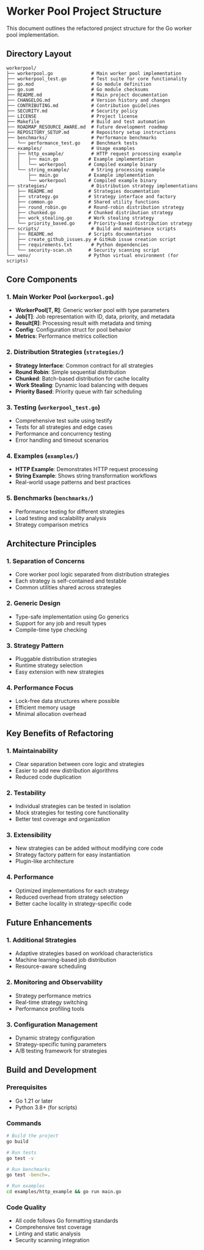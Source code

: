 # Worker Pool Project Structure

This document outlines the refactored project structure for the Go worker pool implementation.

## Directory Layout

```
workerpool/
├── workerpool.go              # Main worker pool implementation
├── workerpool_test.go         # Test suite for core functionality
├── go.mod                     # Go module definition
├── go.sum                     # Go module checksums
├── README.md                  # Main project documentation
├── CHANGELOG.md               # Version history and changes
├── CONTRIBUTING.md            # Contribution guidelines
├── SECURITY.md                # Security policy
├── LICENSE                    # Project license
├── Makefile                   # Build and test automation
├── ROADMAP_RESOURCE_AWARE.md  # Future development roadmap
├── REPOSITORY_SETUP.md        # Repository setup instructions
├── benchmarks/                # Performance benchmarks
│   └── performance_test.go    # Benchmark tests
├── examples/                  # Usage examples
│   ├── http_example/          # HTTP request processing example
│   │   ├── main.go           # Example implementation
│   │   └── workerpool        # Compiled example binary
│   └── string_example/        # String processing example
│       ├── main.go           # Example implementation
│       └── workerpool        # Compiled example binary
├── strategies/                # Distribution strategy implementations
│   ├── README.md             # Strategies documentation
│   ├── strategy.go           # Strategy interface and factory
│   ├── common.go             # Shared utility functions
│   ├── round_robin.go        # Round-robin distribution strategy
│   ├── chunked.go            # Chunked distribution strategy
│   ├── work_stealing.go      # Work stealing strategy
│   └── priority_based.go     # Priority-based distribution strategy
├── scripts/                   # Build and maintenance scripts
│   ├── README.md             # Scripts documentation
│   ├── create_github_issues.py # GitHub issue creation script
│   ├── requirements.txt       # Python dependencies
│   └── security-scan.sh      # Security scanning script
└── venv/                     # Python virtual environment (for scripts)
```

## Core Components

### 1. Main Worker Pool (`workerpool.go`)
- **WorkerPool[T, R]**: Generic worker pool with type parameters
- **Job[T]**: Job representation with ID, data, priority, and metadata
- **Result[R]**: Processing result with metadata and timing
- **Config**: Configuration struct for pool behavior
- **Metrics**: Performance metrics collection

### 2. Distribution Strategies (`strategies/`)
- **Strategy Interface**: Common contract for all strategies
- **Round Robin**: Simple sequential distribution
- **Chunked**: Batch-based distribution for cache locality
- **Work Stealing**: Dynamic load balancing with deques
- **Priority Based**: Priority queue with fair scheduling

### 3. Testing (`workerpool_test.go`)
- Comprehensive test suite using testify
- Tests for all strategies and edge cases
- Performance and concurrency testing
- Error handling and timeout scenarios

### 4. Examples (`examples/`)
- **HTTP Example**: Demonstrates HTTP request processing
- **String Example**: Shows string transformation workflows
- Real-world usage patterns and best practices

### 5. Benchmarks (`benchmarks/`)
- Performance testing for different strategies
- Load testing and scalability analysis
- Strategy comparison metrics

## Architecture Principles

### 1. Separation of Concerns
- Core worker pool logic separated from distribution strategies
- Each strategy is self-contained and testable
- Common utilities shared across strategies

### 2. Generic Design
- Type-safe implementation using Go generics
- Support for any job and result types
- Compile-time type checking

### 3. Strategy Pattern
- Pluggable distribution strategies
- Runtime strategy selection
- Easy extension with new strategies

### 4. Performance Focus
- Lock-free data structures where possible
- Efficient memory usage
- Minimal allocation overhead

## Key Benefits of Refactoring

### 1. Maintainability
- Clear separation between core logic and strategies
- Easier to add new distribution algorithms
- Reduced code duplication

### 2. Testability
- Individual strategies can be tested in isolation
- Mock strategies for testing core functionality
- Better test coverage and organization

### 3. Extensibility
- New strategies can be added without modifying core code
- Strategy factory pattern for easy instantiation
- Plugin-like architecture

### 4. Performance
- Optimized implementations for each strategy
- Reduced overhead from strategy selection
- Better cache locality in strategy-specific code

## Future Enhancements

### 1. Additional Strategies
- Adaptive strategies based on workload characteristics
- Machine learning-based job distribution
- Resource-aware scheduling

### 2. Monitoring and Observability
- Strategy performance metrics
- Real-time strategy switching
- Performance profiling tools

### 3. Configuration Management
- Dynamic strategy configuration
- Strategy-specific tuning parameters
- A/B testing framework for strategies

## Build and Development

### Prerequisites
- Go 1.21 or later
- Python 3.8+ (for scripts)

### Commands
```bash
# Build the project
go build

# Run tests
go test -v

# Run benchmarks
go test -bench=.

# Run examples
cd examples/http_example && go run main.go
```

### Code Quality
- All code follows Go formatting standards
- Comprehensive test coverage
- Linting and static analysis
- Security scanning integration
